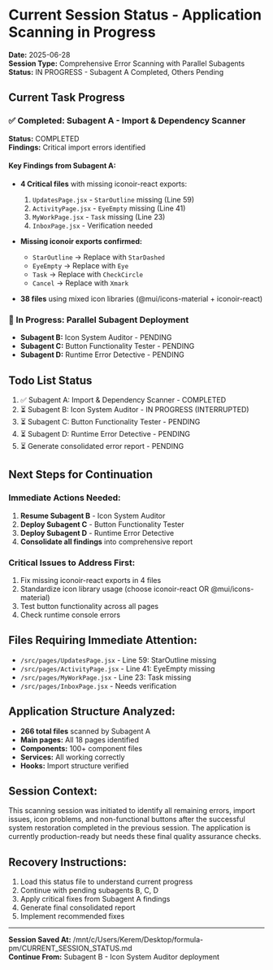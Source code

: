 # Current Session Status - Application Scanning in Progress

**Date:** 2025-06-28  
**Session Type:** Comprehensive Error Scanning with Parallel Subagents  
**Status:** IN PROGRESS - Subagent A Completed, Others Pending

## Current Task Progress

### ✅ Completed: Subagent A - Import & Dependency Scanner
**Status:** COMPLETED  
**Findings:** Critical import errors identified

#### Key Findings from Subagent A:
- **4 Critical files** with missing iconoir-react exports:
  1. `UpdatesPage.jsx` - `StarOutline` missing (Line 59)
  2. `ActivityPage.jsx` - `EyeEmpty` missing (Line 41)
  3. `MyWorkPage.jsx` - `Task` missing (Line 23)
  4. `InboxPage.jsx` - Verification needed

- **Missing iconoir exports confirmed:**
  - `StarOutline` → Replace with `StarDashed`
  - `EyeEmpty` → Replace with `Eye`
  - `Task` → Replace with `CheckCircle`
  - `Cancel` → Replace with `Xmark`

- **38 files** using mixed icon libraries (@mui/icons-material + iconoir-react)

### 🔄 In Progress: Parallel Subagent Deployment
- **Subagent B:** Icon System Auditor - PENDING
- **Subagent C:** Button Functionality Tester - PENDING  
- **Subagent D:** Runtime Error Detective - PENDING

## Todo List Status
1. ✅ Subagent A: Import & Dependency Scanner - COMPLETED
2. ⏳ Subagent B: Icon System Auditor - IN PROGRESS (INTERRUPTED)
3. ⏳ Subagent C: Button Functionality Tester - PENDING
4. ⏳ Subagent D: Runtime Error Detective - PENDING
5. ⏳ Generate consolidated error report - PENDING

## Next Steps for Continuation

### Immediate Actions Needed:
1. **Resume Subagent B** - Icon System Auditor
2. **Deploy Subagent C** - Button Functionality Tester
3. **Deploy Subagent D** - Runtime Error Detective
4. **Consolidate all findings** into comprehensive report

### Critical Issues to Address First:
1. Fix missing iconoir-react exports in 4 files
2. Standardize icon library usage (choose iconoir-react OR @mui/icons-material)
3. Test button functionality across all pages
4. Check runtime console errors

## Files Requiring Immediate Attention:
- `/src/pages/UpdatesPage.jsx` - Line 59: StarOutline missing
- `/src/pages/ActivityPage.jsx` - Line 41: EyeEmpty missing  
- `/src/pages/MyWorkPage.jsx` - Line 23: Task missing
- `/src/pages/InboxPage.jsx` - Needs verification

## Application Structure Analyzed:
- **266 total files** scanned by Subagent A
- **Main pages:** All 18 pages identified
- **Components:** 100+ component files
- **Services:** All working correctly
- **Hooks:** Import structure verified

## Session Context:
This scanning session was initiated to identify all remaining errors, import issues, icon problems, and non-functional buttons after the successful system restoration completed in the previous session. The application is currently production-ready but needs these final quality assurance checks.

## Recovery Instructions:
1. Load this status file to understand current progress
2. Continue with pending subagents B, C, D
3. Apply critical fixes from Subagent A findings
4. Generate final consolidated report
5. Implement recommended fixes

---

**Session Saved At:** /mnt/c/Users/Kerem/Desktop/formula-pm/CURRENT_SESSION_STATUS.md  
**Continue From:** Subagent B - Icon System Auditor deployment